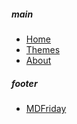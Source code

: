 ##### main

- [Home](/)
- [Themes](/themes/)
- [About](/about.html)

##### footer

- [MDFriday](https://mdfriday.com)

